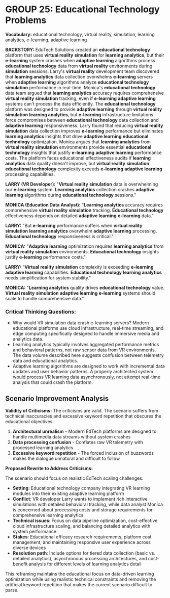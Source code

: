 # GROUP 25: Educational Technology Problems

**Vocabulary:** educational technology, virtual reality, simulation, learning analytics, e-learning, adaptive learning


**BACKSTORY:** EduTech Solutions created an **educational technology** platform that uses **virtual reality** **simulation** for **learning analytics**, but their **e-learning** system crashes when **adaptive learning** algorithms process **educational technology** data from **virtual reality** environments during **simulation** sessions. Larry's **virtual reality** development team discovered that **learning analytics** data collection overwhelms **e-learning** servers when **adaptive learning** algorithms analyze **educational technology** **simulation** performance in real-time. Monica's **educational technology** data team argued that **learning analytics** accuracy requires comprehensive **virtual reality** **simulation** tracking, even if **e-learning** **adaptive learning** systems can't process the data efficiently. The **educational technology** platform was designed to provide **adaptive learning** through **virtual reality** **simulation** **learning analytics**, but **e-learning** infrastructure limitations force compromises between **educational technology** data collection and **adaptive learning** responsiveness. Larry found that reducing **virtual reality** **simulation** data collection improves **e-learning** performance but eliminates **learning analytics** insights that drive **adaptive learning** **educational technology** optimization. Monica argues that **learning analytics** from **virtual reality** **simulation** environments provide essential **educational technology** insights that justify **e-learning** **adaptive learning** performance costs. The platform faces educational effectiveness audits if **learning analytics** data quality doesn't improve, but **virtual reality** **simulation** **educational technology** complexity exceeds **e-learning** **adaptive learning** processing capabilities.

**LARRY (VR Developer):** "**Virtual reality** **simulation** data is overwhelming our **e-learning** system. **Learning analytics** collection crashes **adaptive learning** algorithms during **educational technology** sessions."

**MONICA (Education Data Analyst):** "**Learning analytics** accuracy requires comprehensive **virtual reality** **simulation** tracking. **Educational technology** effectiveness depends on detailed **adaptive learning** **e-learning** data."

**LARRY:** "But **e-learning** performance suffers when **virtual reality** **simulation** **learning analytics** overwhelm **adaptive learning** processing. **Educational technology** responsiveness is critical."

**MONICA:** "**Adaptive learning** optimization requires **learning analytics** from **virtual reality** **simulation** environments. **Educational technology** insights justify **e-learning** performance costs."

**LARRY:** "**Virtual reality** **simulation** complexity is exceeding **e-learning** **adaptive learning** capabilities. **Educational technology** **learning analytics** needs simplification for system stability."

**MONICA:** "**Learning analytics** quality drives **educational technology** value. **Virtual reality** **simulation** **adaptive learning** **e-learning** systems should scale to handle comprehensive data."

### Critical Thinking Questions:
- Why would VR simulation data crash e-learning servers? Modern educational platforms use cloud infrastructure, real-time streaming, and edge computing specifically designed to handle immersive media and analytics data.
- Learning analytics typically involves aggregated performance metrics and behavioral patterns, not raw sensor data from VR environments. The data volume described here suggests confusion between telemetry data and educational analytics.
- Adaptive learning algorithms are designed to work with incremental data updates and user behavior patterns. A properly architected system would process VR learning data asynchronously, not attempt real-time analysis that could crash the platform.

## Scenario Improvement Analysis

**Validity of Criticisms:** The criticisms are valid. The scenario suffers from technical inaccuracies and excessive keyword repetition that obscures the educational objectives:

1. **Architectural unrealism** - Modern EdTech platforms are designed to handle multimedia data streams without system crashes
2. **Data processing confusion** - Conflates raw VR telemetry with processed learning analytics
3. **Excessive keyword repetition** - The forced inclusion of buzzwords makes the dialogue unnatural and difficult to follow

**Proposed Rewrite to Address Criticisms:**

The scenario should focus on realistic EdTech scaling challenges:

- **Setting**: Educational technology company integrating VR learning modules into their existing adaptive learning platform
- **Conflict**: VR developer Larry wants to implement rich interactive simulations with detailed behavioral tracking, while data analyst Monica is concerned about processing costs and storage requirements for comprehensive learning analytics
- **Technical issues**: Focus on data pipeline optimization, cost-effective cloud infrastructure scaling, and balancing detailed analytics with system performance
- **Stakes**: Educational efficacy research requirements, platform cost management, and maintaining responsive user experience across diverse devices
- **Resolution path**: Include options for tiered data collection (basic vs. detailed analytics), asynchronous processing architectures, and cost-benefit analysis for different levels of learning analytics detail

This reframing maintains the educational focus on data-driven learning optimization while using realistic technical constraints and removing the artificial keyword repetition that makes the current scenario difficult to parse.